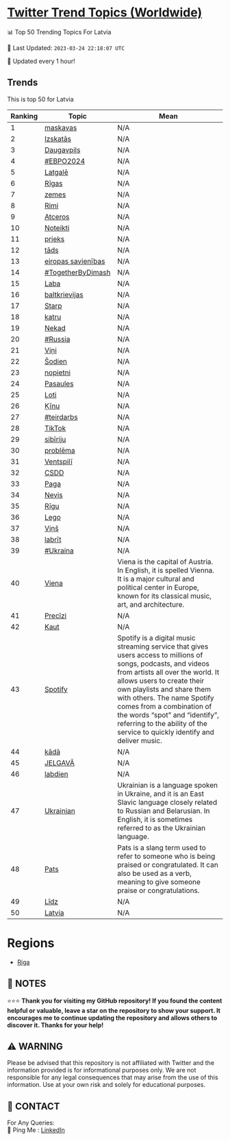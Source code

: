 [Twitter Trend Topics (Worldwide)](https://github.com/ErcinDedeoglu/Twitter-Trend-Topics)
==========


📊 Top 50 Trending Topics For Latvia

📆 Last Updated: `2023-03-24 22:18:07 UTC`

🔧 Updated every 1 hour!


## Trends

This is top 50 for Latvia

| Ranking | Topic | Mean |
| ------- | ------------ | ------------ |
| 1 | [maskavas](http://twitter.com/search?q=maskavas) | N/A |
| 2 | [Izskatās](http://twitter.com/search?q=Izskat%c4%81s) | N/A |
| 3 | [Daugavpils](http://twitter.com/search?q=Daugavpils) | N/A |
| 4 | [#ЕВРО2024](http://twitter.com/search?q=%23%d0%95%d0%92%d0%a0%d0%9e2024) | N/A |
| 5 | [Latgalē](http://twitter.com/search?q=Latgal%c4%93) | N/A |
| 6 | [Rīgas](http://twitter.com/search?q=R%c4%abgas) | N/A |
| 7 | [zemes](http://twitter.com/search?q=zemes) | N/A |
| 8 | [Rimi](http://twitter.com/search?q=Rimi) | N/A |
| 9 | [Atceros](http://twitter.com/search?q=Atceros) | N/A |
| 10 | [Noteikti](http://twitter.com/search?q=Noteikti) | N/A |
| 11 | [prieks](http://twitter.com/search?q=prieks) | N/A |
| 12 | [tāds](http://twitter.com/search?q=t%c4%81ds) | N/A |
| 13 | [eiropas savienības](http://twitter.com/search?q=eiropas+savien%c4%abbas) | N/A |
| 14 | [#TogetherByDimash](http://twitter.com/search?q=%23TogetherByDimash) | N/A |
| 15 | [Laba](http://twitter.com/search?q=Laba) | N/A |
| 16 | [baltkrievijas](http://twitter.com/search?q=baltkrievijas) | N/A |
| 17 | [Starp](http://twitter.com/search?q=Starp) | N/A |
| 18 | [katru](http://twitter.com/search?q=katru) | N/A |
| 19 | [Nekad](http://twitter.com/search?q=Nekad) | N/A |
| 20 | [#Russia](http://twitter.com/search?q=%23Russia) | N/A |
| 21 | [Viņi](http://twitter.com/search?q=Vi%c5%86i) | N/A |
| 22 | [Šodien](http://twitter.com/search?q=%c5%a0odien) | N/A |
| 23 | [nopietni](http://twitter.com/search?q=nopietni) | N/A |
| 24 | [Pasaules](http://twitter.com/search?q=Pasaules) | N/A |
| 25 | [Ļoti](http://twitter.com/search?q=%c4%bboti) | N/A |
| 26 | [Ķīnu](http://twitter.com/search?q=%c4%b6%c4%abnu) | N/A |
| 27 | [#teirdarbs](http://twitter.com/search?q=%23teirdarbs) | N/A |
| 28 | [TikTok](http://twitter.com/search?q=TikTok) | N/A |
| 29 | [sibīriju](http://twitter.com/search?q=sib%c4%abriju) | N/A |
| 30 | [problēma](http://twitter.com/search?q=probl%c4%93ma) | N/A |
| 31 | [Ventspilī](http://twitter.com/search?q=Ventspil%c4%ab) | N/A |
| 32 | [CSDD](http://twitter.com/search?q=CSDD) | N/A |
| 33 | [Paga](http://twitter.com/search?q=Paga) | N/A |
| 34 | [Nevis](http://twitter.com/search?q=Nevis) | N/A |
| 35 | [Rīgu](http://twitter.com/search?q=R%c4%abgu) | N/A |
| 36 | [Lego](http://twitter.com/search?q=Lego) | N/A |
| 37 | [Viņš](http://twitter.com/search?q=Vi%c5%86%c5%a1) | N/A |
| 38 | [labrīt](http://twitter.com/search?q=labr%c4%abt) | N/A |
| 39 | [#Ukraina](http://twitter.com/search?q=%23Ukraina) | N/A |
| 40 | [Viena](http://twitter.com/search?q=Viena) | Viena is the capital of Austria. In English, it is spelled Vienna. It is a major cultural and political center in Europe, known for its classical music, art, and architecture. |
| 41 | [Precīzi](http://twitter.com/search?q=Prec%c4%abzi) | N/A |
| 42 | [Kaut](http://twitter.com/search?q=Kaut) | N/A |
| 43 | [Spotify](http://twitter.com/search?q=Spotify) | Spotify is a digital music streaming service that gives users access to millions of songs, podcasts, and videos from artists all over the world. It allows users to create their own playlists and share them with others. The name Spotify comes from a combination of the words “spot” and “identify”, referring to the ability of the service to quickly identify and deliver music. |
| 44 | [kādā](http://twitter.com/search?q=k%c4%81d%c4%81) | N/A |
| 45 | [JELGAVĀ](http://twitter.com/search?q=JELGAV%c4%80) | N/A |
| 46 | [labdien](http://twitter.com/search?q=labdien) | N/A |
| 47 | [Ukrainian](http://twitter.com/search?q=Ukrainian) | Ukrainian is a language spoken in Ukraine, and it is an East Slavic language closely related to Russian and Belarusian. In English, it is sometimes referred to as the Ukrainian language. |
| 48 | [Pats](http://twitter.com/search?q=Pats) | Pats is a slang term used to refer to someone who is being praised or congratulated. It can also be used as a verb, meaning to give someone praise or congratulations. |
| 49 | [Līdz](http://twitter.com/search?q=L%c4%abdz) | N/A |
| 50 | [Latvia](http://twitter.com/search?q=Latvia) | N/A |



# Regions

* [Riga](</Latvia/Riga.md>)



## 📝 NOTES

⭐⭐⭐ **Thank you for visiting my GitHub repository! If you found the content helpful or valuable, leave a star on the repository to show your support. It encourages me to continue updating the repository and allows others to discover it. Thanks for your help!**


## ⚠️ WARNING

Please be advised that this repository is not affiliated with Twitter and the information provided is for informational purposes only. We are not responsible for any legal consequences that may arise from the use of this information. Use at your own risk and solely for educational purposes.


## 📨 CONTACT

 For Any Queries:  
            🏓 Ping Me : [LinkedIn](https://www.linkedin.com/in/ercindedeoglu/)
